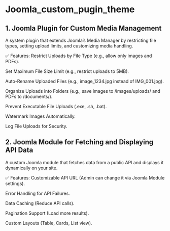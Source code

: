 # Joomla_custom_pugin_theme

## 1. Joomla Plugin for Custom Media Management
A system plugin that extends Joomla’s Media Manager by restricting file types, setting upload limits, and customizing media handling.

✅ Features:
Restrict Uploads by File Type (e.g., allow only images and PDFs).

Set Maximum File Size Limit (e.g., restrict uploads to 5MB).

Auto-Rename Uploaded Files (e.g., image_1234.jpg instead of IMG_001.jpg).

Organize Uploads into Folders (e.g., save images to /images/uploads/ and PDFs to /documents/).

Prevent Executable File Uploads (.exe, .sh, .bat).

Watermark Images Automatically.

Log File Uploads for Security.

## 2. Joomla Module for Fetching and Displaying API Data
A custom Joomla module that fetches data from a public API and displays it dynamically on your site.

✅ Features:
Customizable API URL (Admin can change it via Joomla Module settings).

Error Handling for API Failures.

Data Caching (Reduce API calls).

Pagination Support (Load more results).

Custom Layouts (Table, Cards, List view).
